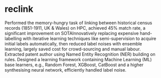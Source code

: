 # reclink
Performed the memory-hungry task of linking between historical census records (1851-1911, UK & Wales) on HPC, achieved 45% match rate, a significant improvement on SOTAInnovatively replacing expensive hand-labelling with iterative learning techniques like semi-supervision to acquire initial labels automatically, then reduced label noises with ensemble learning, largely saved cost for crowd-sourcing and manual labour.
Extracted patent author using Named Entity Recognition (NER) building on rules.
Designed a learning framework containing Machine Learning (ML) base learners, e.g., Random Forest, XGBoost, CatBoost and a higher synthesising neural network, efficiently handled label noise.
